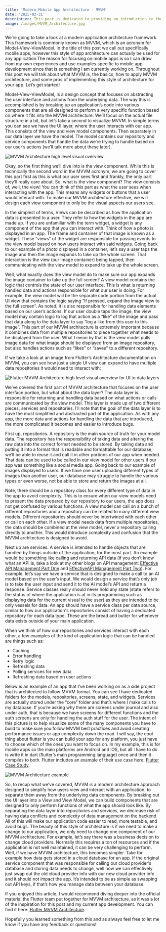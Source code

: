 ```yaml
---
title: 'Modern Mobile App Architecture - MVVM'
date: '2025-03-31'
description: This post is dedicated to providing an introduction to the MVVM (Model-View-ViewModel) architecture framework. In this post, we'll cover the MVVM architecture and how it can be applied to mobile app development.
image: /images/MVVM_Architecture.jpg
---
```


We’re going to take a look at a modern application architecture framework. This framework is commonly known as MVVM, which is an acronym for Model-View-ViewModel. In the title of this post we call out specifically mobile apps, however this style of app architecture can actually be used for any application.The reason for focusing on mobile apps is so I can draw from my own experiences and use examples specific to mobile app development since that is something I am currently working on. Throughout this post we will talk about what MVVM is, the basics, how to apply MVVM architecture, and some pros of implementing this style of architecture for your app. Let’s get started!

Model-View-ViewModel, is a design concept that focuses on abstracting the user interface and actions from the underlying data. The way this is accomplished is by breaking up an application’s code into various components that are all designed to perform a very specific function based on where it fits into the MVVM architecture. We’ll focus on the actual file structure in a bit, but let’s take a second to visualize MVVM. In simple terms you can see we have the UI layer, where the user interacts with our app. This consists of the view and view model components. Then separately in our data layer we have the model. The model contains our repository and service components that handle the data we’re trying to handle based on our user’s actions (we’ll talk more about these later). 

![MVVM Architecture high level visual overview](/images/MVVM_Architecture.jpg "MVVM Architecture high level visual overview")

Okay, so the first thing we’ll dive into is the view component. While this is technically the second word in the MVVM acronym, we are going to cover this part first as this is what our user sees first and frankly, the only part they’ll really care about. So, what is the view component? The view consists of, well, the view! You can think of this part as what the user sees when interacting with the app. This means any widgets or buttons that a user would interact with. To make our MVVM architecture effective, we will design each view component to only be the visual aspects our users see. 

In the simplest of terms, Views can be described as how the application data is presented to a user. They refer to how the widgets in the app are made up. If you are unfamiliar with the term widget, a widget is any component of the app that you can interact with. Think of how a photo is displayed in an app. The frame and container of that image is known as a widget. These “views” of the widget are responsible for passing events to the view model based on how users interact with said widgets. Going back to our example of a photo displayed in a container, let’s say a user taps the image and then the image expands to take up the whole screen. That interaction is the view (our image container) being tapped, then communicating with the view model to expand to take up the whole screen. 

Well, what exactly does the view model do to make sure our app expands the image container to take up the full screen? A view model contains the logic that controls the state of our user interface. This is what is returning handled data and actions responsible for what our user is doing. For example, the view model will be the separate code portion from the actual UI view that contains the logic saying “If pressed, expand the image view to the full screen”. As noted, it is also responsible for handling data elements based on our user’s actions. If our user double taps the image, the view model may contain logic to log that action as a “like” of the image and pass that data along to the data layer to say “log a like from this user to this image”. This part of our MVVM architecture is extremely important because it combines data from multiple repositories to piece together what needs to be displayed from the user. What I mean by that is the view model pulls image data for what image should be displayed from an image repository, but also handles actions such as “likes” or “saves” to a different repository. 

If we take a look at an image from Flutter’s Architecture documentation on MVVM, you can see how just a single UI view can expand to have multiple data repositories it would need to interact with:

![Flutter MVVM Architecture high level visual overview for UI to data layers](/images/Flutter_MVVM.jpg "Flutter MVVM Architecture high level visual overview for UI to data layers ")

We’ve covered the first part of MVVM architecture that focuses on the user interface portion, but what about the data layer? The data layer is responsible for returning and handling data based on what actions or calls are communicated by the view model. This layer is made up of two different pieces, services and repositories. I’ll note that the goal of the data layer is to have the most simplified and abstracted part of the application. As with any app, the more data and actions for handling the data that are introduced, the more complicated it becomes and easier to introduce bugs.  

First up, repositories. A repository is the main source of truth for your model data. The repository has the responsibility of taking data and altering the raw data into the correct format needed to be stored. By taking data and putting it into a format that is readable and formattable for our database, we’ll be able to reuse it and call it in other portions of our app when needed. That data can be used to be called in our view model for other users if our app was something like a social media app. Going back to our example of images displayed to users. If we have one user uploading different types of images than another user, our database may struggle to handle the various types or even worse, not be able to store and return the images at all. 

Note, there should be a repository class for every different type of data in the app to avoid complexity. This is to ensure when our view models need to present the data prepared by our repository to our users, the app does not get confused by various functions. A view model can call on a bunch of different repositories and a repository can be related to many different view models. Different repositories should never be intertwined with each other or call on each other. If a view model needs data from multiple repositories, the data should be combined at the view model, never a repository calling directly to another. This would introduce complexity and confusion that the MVVM architecture is designed to avoid. 

Next up are services. A service is intended to handle objects that are handled by things outside of the application, for the most part. An example would be something like calling and returning API data (if you don’t know what an API is, take a look at my other blogs on API management: [Effective API Management Part One](https://mahoscorner.com/posts/Effective_API_Management) and [EffectiveAPI Management Part Two](https://mahoscorner.com/posts/Effective_API_Management_Part_Two)). For example, let’s say we have a service that is designed to make a call to an AI model based on the user’s input. We would design a service that’s only job is to take the user input and send it to the AI model’s API and return a response. Service classes really should never hold any state (state refers to the status of where the application is at in its programming such as displaying data for the current visual to the user) as they are intended to be only vessels for data. An app should have a service class per data source, similar to how our application's repositories consist of having a dedicated repository for each data type. These are the bread and butter for whenever data exists outside of your main application. 

When we think of how our repositories and services interact with each other, a few examples of the kind of application logic that can be handled are things such as:
- Caching
- Error handling
- Retry logic
- Refreshing data
- Polling services for new data
- Refreshing data based on user actions

Below is an example of an app that I’ve been working on as a side project that is architected to follow MVVM format. You can see I have dedicated folders for the models, repositories, screens, state, and widgets. Services are actually stored under the “core” folder and that’s where I make calls to my database. If you’re asking why there are screens under journal and also under auth, that is because we have screens for different functions and the auth screens are only for handling the auth stuff for the user. The intent of this picture is to help visualize some of the many components you have to build to make sure you follow MVVM best practices and avoid creating performance issues or app complexity down the road. I will say, the cool thing about flutter is you can build your app for any platform, you just have to choose which of the ones you want to focus on. In my example, this is for mobile apps so the main platforms are Android and iOS, but all I have to do is write it in dart (flutter’s main programming language) once and then it compiles to both. Flutter includes an example of their use case here: [Flutter Case Study](https://docs.flutter.dev/app-architecture/case-study). 
 
![MVVM Architecture example](/images/MVVM_App_Example.jpg "MVVM Architecture example")

So, to recap what we’ve covered, MVVM is a modern architecture approach designed to simplify how users view and interact with an application, to separate them away from the underlying data components. By breaking out the UI layer into a View and View Model, we can build components that are designed to only perform functions of what the app should look like. By separating the data layer into repositories and services, we decrease risk of having data conflicts and complexity of data management on the backend. All of this will make our application code easier to read, more testable, and avoid bugs. 
The beauty of this style of architecture is if we need to make a change to our application, we only need to change one component of our MVVM architecture. For example, let’s say there was a business decision to change cloud providers. Normally this requires a ton of resources and if the application is not well maintained, it can be very challenging to perform. Well, if we have MVVM architecture, this becomes simpler. Take for example how data gets stored in a cloud database for an app. If the original service component that was responsible for calling our cloud provider’s database and storing data needs to change, well now we can effectively just swap out the old cloud provider info with our new cloud provider info and it should not impact the app. It’s intended to be as simple as swapping out API keys, if that’s how you manage data between your database. 

If you enjoyed this article, I would recommend diving deeper into the official material the Flutter team put together for MVVM architecture, as it was a lot of the inspiration for this post and my current app development. You can find it here: [Flutter MVVM Architecture](https://docs.flutter.dev/app-architecture/guide). 

Hopefully you learned something from this and as always feel free to let me know if you have any feedback or questions! 
